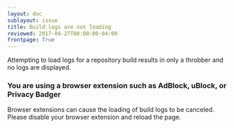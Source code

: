 ```yaml
---
layout: doc
sublayout: issue
title: Build logs are not loading
reviewed: 2017-04-27T00:00:00-04:00
frontpage: True
---
```


Attempting to load logs for a repository build results in only a throbber and no logs are displayed.

### You are using a browser extension such as AdBlock, uBlock, or Privacy Badger

Browser extensions can cause the loading of build logs to be canceled.
Please disable your browser extension and reload the page.
